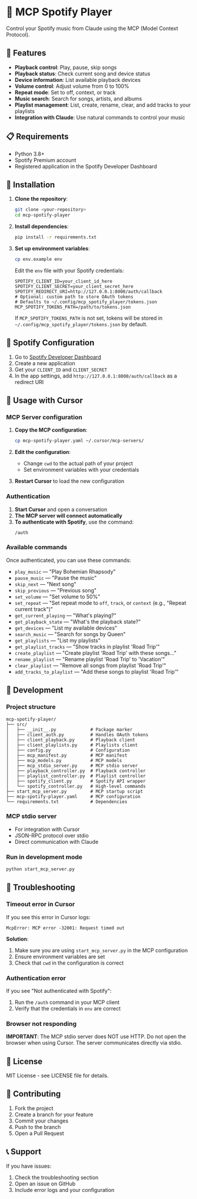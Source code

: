 # 🎵 MCP Spotify Player

Control your Spotify music from Claude using the MCP (Model Context Protocol).

## 🚀 Features

- **Playback control**: Play, pause, skip songs
- **Playback status**: Check current song and device status
- **Device information**: List available playback devices
- **Volume control**: Adjust volume from 0 to 100%
- **Repeat mode**: Set to off, context, or track
- **Music search**: Search for songs, artists, and albums
- **Playlist management**: List, create, rename, clear, and add tracks to your playlists
- **Integration with Claude**: Use natural commands to control your music

## 📋 Requirements

- Python 3.8+
- Spotify Premium account
- Registered application in the Spotify Developer Dashboard

## 🔧 Installation

1. **Clone the repository**:
   ```bash
   git clone <your-repository>
   cd mcp-spotify-player
   ```

2. **Install dependencies**:
   ```bash
   pip install -r requirements.txt
   ```

3. **Set up environment variables**:
   ```bash
   cp env.example env
   ```
   
   Edit the `env` file with your Spotify credentials:
   ```env
   SPOTIFY_CLIENT_ID=your_client_id_here
   SPOTIFY_CLIENT_SECRET=your_client_secret_here
   SPOTIFY_REDIRECT_URI=http://127.0.0.1:8000/auth/callback
   # Optional: custom path to store OAuth tokens
   # Defaults to ~/.config/mcp_spotify_player/tokens.json
   MCP_SPOTIFY_TOKENS_PATH=/path/to/tokens.json
   ```

   If `MCP_SPOTIFY_TOKENS_PATH` is not set, tokens will be stored in
   `~/.config/mcp_spotify_player/tokens.json` by default.

## 🔐 Spotify Configuration

1. Go to [Spotify Developer Dashboard](https://developer.spotify.com/dashboard)
2. Create a new application
3. Get your `CLIENT_ID` and `CLIENT_SECRET`
4. In the app settings, add `http://127.0.0.1:8000/auth/callback` as a redirect URI

## 🎯 Usage with Cursor

### MCP Server configuration

1. **Copy the MCP configuration**:
   ```bash
   cp mcp-spotify-player.yaml ~/.cursor/mcp-servers/
   ```

2. **Edit the configuration**:
   - Change `cwd` to the actual path of your project
   - Set environment variables with your credentials

3. **Restart Cursor** to load the new configuration

### Authentication

1. **Start Cursor** and open a conversation
2. **The MCP server will connect automatically**
3. **To authenticate with Spotify**, use the command:
   ```
   /auth
   ```

### Available commands

Once authenticated, you can use these commands:

- `play_music` — "Play Bohemian Rhapsody"
- `pause_music` — "Pause the music"
- `skip_next` — "Next song"
- `skip_previous` — "Previous song"
- `set_volume` — "Set volume to 50%"
- `set_repeat` — "Set repeat mode to `off`, `track`, or `context` (e.g., "Repeat current track")"
- `get_current_playing` — "What's playing?"
- `get_playback_state` — "What's the playback state?"
- `get_devices` — "List my available devices"
- `search_music` — "Search for songs by Queen"
- `get_playlists` — "List my playlists"
- `get_playlist_tracks` — "Show tracks in playlist 'Road Trip'"
- `create_playlist` — "Create playlist 'Road Trip' with these songs..."
- `rename_playlist` — "Rename playlist 'Road Trip' to 'Vacation'"
- `clear_playlist` — "Remove all songs from playlist 'Road Trip'"
- `add_tracks_to_playlist` — "Add these songs to playlist 'Road Trip'"

## 🔧 Development

### Project structure

```
mcp-spotify-player/
├── src/
│   ├── __init__.py             # Package marker
│   ├── client_auth.py          # Handles OAuth tokens
│   ├── client_playback.py      # Playback client
│   ├── client_playlists.py     # Playlists client
│   ├── config.py               # Configuration
│   ├── mcp_manifest.py         # MCP manifest
│   ├── mcp_models.py           # MCP models
│   ├── mcp_stdio_server.py     # MCP stdio server
│   ├── playback_controller.py  # Playback controller
│   ├── playlist_controller.py  # Playlist controller
│   ├── spotify_client.py       # Spotify API wrapper
│   └── spotify_controller.py   # High-level commands
├── start_mcp_server.py         # MCP startup script
├── mcp-spotify-player.yaml     # MCP configuration
└── requirements.txt            # Dependencies
```

### MCP stdio server

- For integration with Cursor
- JSON-RPC protocol over stdio
- Direct communication with Claude

### Run in development mode

```bash
python start_mcp_server.py
```

## 🐛 Troubleshooting

### Timeout error in Cursor

If you see this error in Cursor logs:
```
McpError: MCP error -32001: Request timed out
```

**Solution**:
1. Make sure you are using `start_mcp_server.py` in the MCP configuration
2. Ensure environment variables are set
3. Check that `cwd` in the configuration is correct

### Authentication error

If you see "Not authenticated with Spotify":
1. Run the `/auth` command in your MCP client
2. Verify that the credentials in `env` are correct

### Browser not responding

**IMPORTANT**: The MCP stdio server does NOT use HTTP. Do not open the browser when using Cursor. The server communicates directly via stdio.

## 📝 License

MIT License - see LICENSE file for details.

## 🤝 Contributing

1. Fork the project
2. Create a branch for your feature
3. Commit your changes
4. Push to the branch
5. Open a Pull Request

## 📞 Support

If you have issues:
1. Check the troubleshooting section
2. Open an issue on GitHub
3. Include error logs and your configuration
